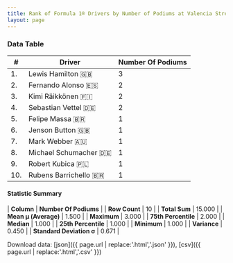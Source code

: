 ```yaml
---
title: Rank of Formula 1® Drivers by Number of Podiums at Valencia Street Circuit
layout: page
---
```


<canvas id="chart" width="400" height="180"></canvas>
<script>
var data = {
    "datasets": [
        {
            "backgroundColor": [
                "#9C8E8D",
                "#9C8E8D",
                "#9C8E8D",
                "#9C8E8D",
                "#9C8E8D",
                "#9C8E8D",
                "#9C8E8D",
                "#9C8E8D",
                "#9C8E8D",
                "#9C8E8D"
            ],
            "borderColor": [
                "#1D181E",
                "#1D181E",
                "#1D181E",
                "#1D181E",
                "#1D181E",
                "#1D181E",
                "#1D181E",
                "#1D181E",
                "#1D181E",
                "#1D181E"
            ],
            "borderWidth": 1,
            "data": [
                3.0,
                2.0,
                2.0,
                2.0,
                1.0,
                1.0,
                1.0,
                1.0,
                1.0,
                1.0
            ],
            "label": "Number Of Podiums"
        }
    ],
    "labels": [
        "Lewis Hamilton",
        "Fernando Alonso",
        "Kimi Räikkönen",
        "Sebastian Vettel",
        "Felipe Massa",
        "Jenson Button",
        "Mark Webber",
        "Michael Schumacher",
        "Robert Kubica",
        "Rubens Barrichello"
    ]
};
var options = {
  legend: {
    display: false
  },
  scales: {
    xAxes: [{
      ticks: {
        beginAtZero: true,
        maxRotation: 180,
        display: window.innerWidth > 800
      }
    }],
    yAxes: [{
      ticks: {
        beginAtZero: true
      }
    }]
  },
  onResize: function(chart, size) {
    chart.options.scales.xAxes[0].ticks.display = size.width > 800;
  }
};
var chart = new Chart("chart", {
    data: data,
    type: 'bar',
    options: options
});
</script>



### Data Table

| # | Driver | Number Of Podiums |
|--|--|--|
| 1. | Lewis Hamilton 🇬🇧 | 3 |
| 2. | Fernando Alonso 🇪🇸 | 2 |
| 3. | Kimi Räikkönen 🇫🇮 | 2 |
| 4. | Sebastian Vettel 🇩🇪 | 2 |
| 5. | Felipe Massa 🇧🇷 | 1 |
| 6. | Jenson Button 🇬🇧 | 1 |
| 7. | Mark Webber 🇦🇺 | 1 |
| 8. | Michael Schumacher 🇩🇪 | 1 |
| 9. | Robert Kubica 🇵🇱 | 1 |
| 10. | Rubens Barrichello 🇧🇷 | 1 |

#### Statistic Summary

| **Column** | **Number Of Podiums** |
| **Row Count** | 10 |
| **Total Sum** | 15.000 |
| **Mean μ (Average)** | 1.500 |
| **Maximum** | 3.000 |
| **75th Percentile** | 2.000 |
| **Median** | 1.000 |
| **25th Percentile** | 1.000 |
| **Minimum** | 1.000 |
| **Variance** | 0.450 |
| **Standard Deviation σ** | 0.671 |

Download data: [json]({{ page.url | replace:'.html','.json' }}), [csv]({{ page.url | replace:'.html','.csv' }})

